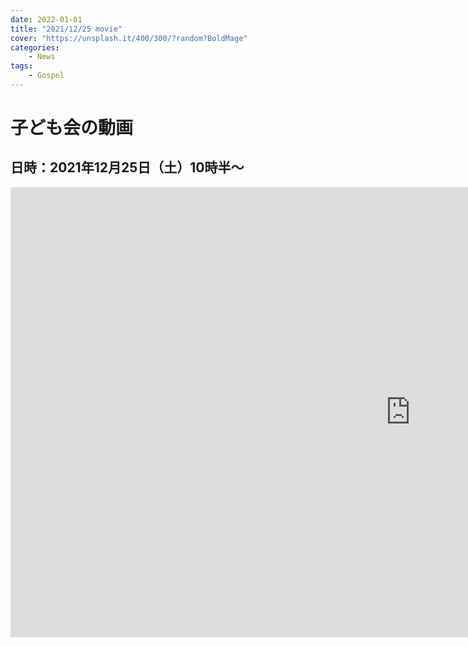 ```yaml
---
date: 2022-01-01
title: "2021/12/25 movie"
cover: "https://unsplash.it/400/300/?random?BoldMage"
categories: 
    - News
tags:
    - Gospel
---
```


# 子ども会の動画

## 日時：2021年12月25日（土）10時半～

<iframe width="1280" height="720" src="https://www.youtube.com/embed/agt2ZBx8OQI" title="YouTube video player" frameborder="0" allow="accelerometer; autoplay; clipboard-write; encrypted-media; gyroscope; picture-in-picture" allowfullscreen></iframe>
